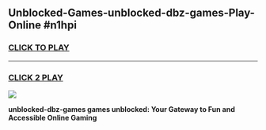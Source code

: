 
## Unblocked-Games-unblocked-dbz-games-Play-Online #n1hpi
<h3>
<a href="https://news.freeplayer.one?title=unblocked-dbz-games&ref=3">CLICK TO PLAY</a></h3>
<hr>

<h3>
<a href="https://news.freeplayer.one?title=unblocked-dbz-games&ref=3">CLICK 2 PLAY</a>
  
</h3>

<a href="https://news.freeplayer.one?title=unblocked-dbz-games&ref=3"><img src="https://clearcache.store/games.png"></a>


**unblocked-dbz-games games unblocked: Your Gateway to Fun and Accessible Online Gaming**
